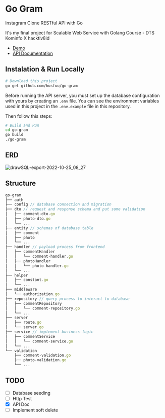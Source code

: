 # Go Gram

Instagram Clone RESTful API with Go

It's my final project for Scalable Web Service with Golang Course - DTS Kominfo X hacktiv8id

- [Demo](https://go-gram-production.up.railway.app)
- [API Documentation](https://go-gram-production.up.railway.app/swagger/index.html)

## Instalation & Run Locally

```bash
# Download this project
go get github.com/husfuu/go-gram
```

Before running the API server, you must set up the database configuration with yours by creating an `.env` file. You can see the environment variables used in this project in the `.env.example` file in this repository.

Then follow this steps:

```bash
# Build and Run
cd go-gram
go build
./go-gram
```

## ERD
![drawSQL-export-2022-10-25_08_27](https://user-images.githubusercontent.com/70875733/197654868-fb9b6279-944e-45cb-aa61-49d7b198e2a6.png)

## Structure

```js
go-gram
├── auth
├── config // database connection and migration
├── dto // request and response schema and put some validation
│   ├── comment-dto.go
│   ├── photo-dto.go
│   └── ...
├── entity // schemas of database table
│   ├── comment
│   ├── photo
│   └── ...
├── handler // payload process from frontend
│   ├── commentHandler
│   │   └── comment-handler.go
│   ├── photoHandler
│   │   └── photo-handler.go
│   └── ...
├── helper
│   ├── constant.go
│   └── ...
├── middleware
│   └── authorization.go
├── repository // query process to interact to database
│   ├── commentRepository
│   │   └── comment-repository.go
│   └── ...
├── server
│   ├── route.go
│   └── server.go
├── service // implement business logic
│   ├── commentService
│   │   └── comment-service.go
│   └── ...
└── validation
    ├── comment-validation.go
    ├── photo-validation.go
    └── ...
```

## TODO

- [ ] Database seeding
- [ ] Http Test
- [x] API Doc
- [ ] Implement soft delete
